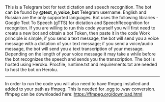 This is a Telegram bot for text dictation and speech recognition. The bot can be found by **@text_n_voice_bot** Telegram username.
English and Russian are the only supported languages.
Bot uses the following libraries - Google Text To Speech (gTTS) for dictation and SpeechRecognition for recogniton.
If you are willing to run this code yourself you will first need to create a new bot and obtain a bot Token, then paste it in the code
Work principle is simple, if you send a text message, the bot will send you a voice message with a dictation of your text message; if you send a voice/audio message, the bot will send you a text transcription of your message.
Depending on the length of your voice message it may take a while before the bot recognizes the speech and sends you the transcription.
The bot is hosted using Heroku. Procfile, runtime.txt and requirements.txt are needed to host the bot on Heroku.
****
In order to run the code you will also need to have ffmpeg installed and added to your path as ffmpeg. This is needed for .ogg to .wav conversion. ffmpeg can be downloaded here: https://ffmpeg.org/download.html
